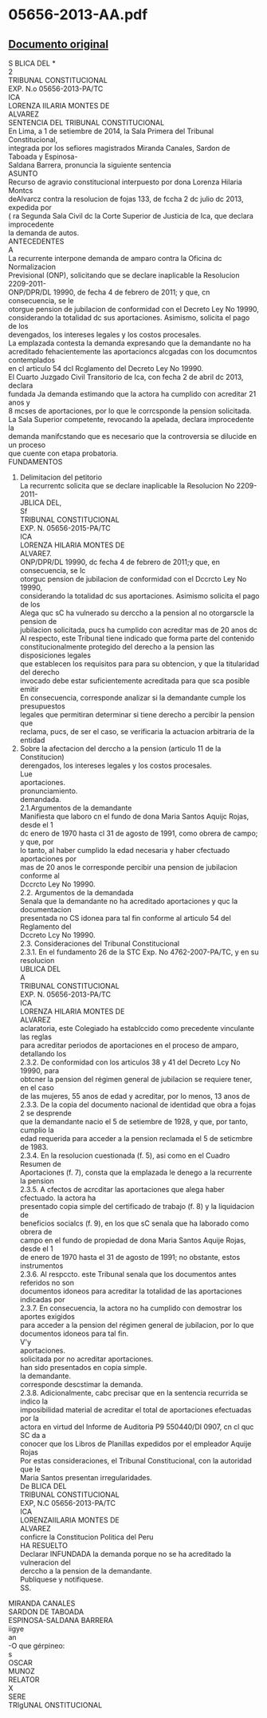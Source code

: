 
05656-2013-AA.pdf
=================
  
[Documento original](https://tc.gob.pe/jurisprudencia/2014/05656-2013-AA.pdf)  
---  
S BLICA DEL *  
2  
TRIBUNAL CONSTITUCIONAL  
EXP. N.o 05656-2013-PA/TC  
ICA  
LORENZA IILARIA MONTES DE  
ALVAREZ  
SENTENCIA DEL TRIBUNAL CONSTITUCIONAL  
En Lima, a 1 de setiembre de 2014, la Sala Primera del Tribunal Constitucional,  
integrada por los sefiores magistrados Miranda Canales, Sardon de Taboada y Espinosa-  
Saldana Barrera, pronuncia la siguiente sentencia  
ASUNTO  
Recurso de agravio constitucional interpuesto por dona Lorenza Hilaria Montcs  
deAlvarcz contra la resolucion de fojas 133, de fccha 2 dc julio dc 2013, expedida por  
( ra Segunda Sala Civil dc la Corte Superior de Justicia de Ica, que declara improcedente  
la demanda de autos.  
ANTECEDENTES  
A  
La recurrente interpone demanda de amparo contra la Oficina dc Normalizacion  
Previsional (ONP), solicitando que se declare inaplicable la Resolucion 2209-2011-  
ONP/DPR/DL 19990, de fecha 4 de febrero de 2011; y que, cn consecuencia, se le  
otorgue pension de jubilacion de conformidad con el Decreto Ley No 19990,  
considerando la totalidad dc sus aportaciones. Asimismo, solicita el pago de los  
devengados, los intereses legales y los costos procesales.  
La emplazada contesta la demanda expresando que la demandante no ha  
acreditado fehacientemente las aportacioncs alcgadas con los documcntos contemplados  
en cl articulo 54 dcl Rcglamento del Decreto Ley No 19990.  
El Cuarto Juzgado Civil Transitorio de Ica, con fecha 2 de abril dc 2013, declara  
fundada Ja demanda estimando que la actora ha cumplido con acreditar 21 anos y  
8 mcses de aportaciones, por lo que le corrcsponde la pension solicitada.  
La Sala Superior competente, revocando la apelada, declara improcedente la  
demanda manifcstando que es necesario que la controversia se dilucide en un proceso  
que cuente con etapa probatoria.  
FUNDAMENTOS  
1. Delimitacion del petitorio  
La recurrentc solicita que se declare inaplicable la Resolucion No 2209-2011-  
JBLICA DEL,  
Sf  
TRIBUNAL CONSTITUCIONAL  
EXP. N. 05656-2015-PA/TC  
ICA  
LORENZA HILARIA MONTES DE  
ALVARE7.  
ONP/DPR/DL 19990, dc fecha 4 de febrero de 2011;y que, en consecuencia, se lc  
otorguc pension de jubilacion de conformidad con el Dccrcto Ley No 19990,  
considerando la totalidad dc sus aportaciones. Asimismo solicita el pago de los  
Alega quc sC ha vulnerado su derccho a la pension al no otorgarscle la pension de  
jubilacion solicitada, pucs ha cumplido con acreditar mas de 20 anos dc  
Al respecto, este Tribunal tiene indicado que forma parte del contenido  
constitucionalmente protegido del derecho a la pension las disposiciones legales  
que establecen los requisitos para para su obtencion, y que la titularidad del derecho  
invocado debe estar suficientemente acreditada para que sca posible emitir  
En consecuencia, corresponde analizar si la demandante cumple los presupuestos  
legales que permitiran determinar si tiene derecho a percibir la pension que  
reclama, pucs, de ser el caso, se verificaria la actuacion arbitraria de la entidad  
2. Sobre la afectacion del derccho a la pension (articulo 11 de la Constitucion)  
derengados, los intereses legales y los costos procesales.  
Lue  
aportaciones.  
pronunciamiento.  
demandada.  
2.1.Argumentos de la demandante  
Manifiesta que laboro cn el fundo de dona Maria Santos Aquijc Rojas, desde el 1  
dc enero de 1970 hasta cl 31 de agosto de 1991, como obrera de campo; y que, por  
lo tanto, al haber cumplido la edad necesaria y haber cfectuado aportaciones por  
mas de 20 anos le corresponde percibir una pension de jubilacion conforme al  
Dccrcto Ley No 19990.  
2.2. Argumentos de la demandada  
Senala que la demandante no ha acreditado aportaciones y quc la documentacion  
presentada no CS idonea para tal fin conforme al articulo 54 del Reglamento del  
Dccreto Lcy No 19990.  
2.3. Consideraciones del Tribunal Constitucional  
2.3.1. En el fundamento 26 de la STC Exp. No 4762-2007-PA/TC, y en su resolucion  
UBLICA DEL  
A  
TRIBUNAL CONSTITUCIONAL  
EXP. N. 05656-2013-PA/TC  
ICA  
LORENZA HILARIA MONTES DE  
ALVAREZ  
aclaratoria, este Colegiado ha establccido como precedente vinculante las reglas  
para acreditar periodos de aportaciones en el proceso de amparo, detallando los  
2.3.2. De conformidad con los articulos 38 y 41 del Decreto Lcy No 19990, para  
obtcner la pension del régimen general de jubilacion se requiere tener, en el caso  
de las mujeres, 55 anos de edad y acreditar, por lo menos, 13 anos de  
2.3.3. De la copia del documento nacional de identidad que obra a fojas 2 se desprende  
que la demandante nacio el 5 de setiembre de 1928, y que, por tanto, cumplio la  
edad requerida para acceder a la pension reclamada el 5 de seticmbre de 1983.  
2.3.4. En la resolucion cuestionada (f. 5), asi como en el Cuadro Resumen de  
Aportaciones (f. 7), consta que la emplazada le denego a la recurrente la pension  
2.3.5. A cfectos de acrcditar las aportaciones que alega haber cfectuado. la actora ha  
presentado copia simple del certificado de trabajo (f. 8) y la liquidacion de  
beneficios socialcs (f. 9), en los que sC senala que ha laborado como obrera de  
campo en el fundo de propiedad de dona Maria Santos Aquije Rojas, desde el 1  
de enero de 1970 hasta el 31 de agosto de 1991; no obstante, estos instrumentos  
2.3.6. Al respccto. este Tribunal senala que los documentos antes referidos no son  
documentos idoneos para acreditar la totalidad de las aportaciones indicadas por  
2.3.7. En consecuencia, la actora no ha cumplido con demostrar los aportes exigidos  
para acceder a la pension del régimen general de jubilacion, por lo que  
documentos idoneos para tal fin.  
V'y  
aportaciones.  
solicitada por no acreditar aportaciones.  
han sido presentados en copia simple.  
la demandante.  
corresponde descstimar la demanda.  
2.3.8. Adicionalmente, cabc precisar que en la sentencia recurrida se indico la  
imposibilidad material de acreditar el total de aportaciones efectuadas por la  
actora en virtud del Informe de Auditoria P9 550440/DI 0907, cn cl quc SC da a  
conocer que los Libros de Planillas expedidos por el empleador Aquije Rojas  
Por estas consideraciones, el Tribunal Constitucional, con la autoridad que le  
Maria Santos presentan irregularidades.  
De BLICA DEL  
TRIBUNAL CONSTITUCIONAL  
EXP, N.C 05656-2013-PA/TC  
ICA  
LORENZAIILARIA MONTES DE  
ALVAREZ  
conficre la Constitucion Politica del Peru  
HA RESUELTO  
Declarar INFUNDADA la demanda porque no se ha acreditado la vulneracion del  
derccho a la pension de la demandante.  
Publiquese y notifiquese.  
SS.  
  
MIRANDA CANALES  
SARDON DE TABOADA  
ESPINOSA-SALDANA BARRERA  
iigye  
an  
-O que gérpineo:  
s  
OSCAR  
MUNOZ  
RELATOR  
X  
SERE  
TRIgUNAL ONSTITUCIONAL